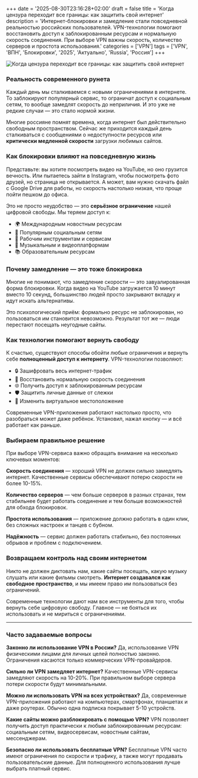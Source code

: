 +++
date = '2025-08-30T23:16:28+02:00'
draft = false
title = 'Когда цензура переходит все границы: как защитить свой интернет'
description = 'Интернет-блокировки и замедление стали повседневной реальностью российских пользователей. VPN-технологии помогают восстановить доступ к заблокированным ресурсам и нормальную скорость соединения. При выборе VPN важны скорость, количество серверов и простота использования.'
categories = ['VPN']
tags = ['VPN', 'ВПН', 'Блокировки', '2025', 'Актуально', 'Russia', 'Россия']
+++

![Когда цензура переходит все границы: как защитить свой интернет](https://imagestoring.fra1.cdn.digitaloceanspaces.com/E30A2CB8-2C26-474E-BBB5-245BCC515C86.jpg)

### Реальность современного рунета

Каждый день мы сталкиваемся с новыми ограничениями в интернете. То заблокируют популярный сервис, то ограничат доступ к социальным сетям, то вообще замедлят скорость до неприличия. И это уже не редкие случаи — это стало нормой жизни.


Многие россияне помнят времена, когда интернет был действительно свободным пространством. Сейчас же приходится каждый день сталкиваться с сообщениями о недоступности ресурсов или **критически медленной скорости** загрузки любимых сайтов.

### Как блокировки влияют на повседневную жизнь

Представьте: вы хотите посмотреть видео на YouTube, но оно грузится вечность. Или пытаетесь зайти в Instagram, чтобы посмотреть фото друзей, но страница не открывается. А может, вам нужно скачать файл с Google Drive для работы, но скорость настолько низкая, что проще пойти пешком до офиса.


Это не просто неудобство — это **серьёзное ограничение** нашей цифровой свободы. Мы теряем доступ к:

- 🌍 Международным новостным ресурсам
- 📱 Популярным социальным сетям  
- 💼 Рабочим инструментам и сервисам
- 🎵 Музыкальным и видеоплатформам
- 📚 Образовательным ресурсам

### Почему замедление — это тоже блокировка

Многие не понимают, что замедление скорости — это завуалированная форма блокировки. Когда видео на YouTube загружается 10 минут вместо 10 секунд, большинство людей просто закрывают вкладку и идут искать альтернативы.


Это психологический приём: формально ресурс не заблокирован, но пользоваться им становится невозможно. Результат тот же — люди перестают посещать неугодные сайты.

### Как технологии помогают вернуть свободу

К счастью, существуют способы обойти любые ограничения и вернуть себе **полноценный доступ к интернету**. VPN-технологии позволяют:

- 🔒 Зашифровать весь интернет-трафик
- 🚀 Восстановить нормальную скорость соединения
- 🌐 Получить доступ к заблокированным ресурсам
- 🛡️ Защитить личные данные от слежки
- 📍 Изменить виртуальное местоположение

Современные VPN-приложения работают настолько просто, что разобраться может даже ребёнок. Установил, нажал кнопку — и всё работает как раньше.

### Выбираем правильное решение

При выборе VPN-сервиса важно обращать внимание на несколько ключевых моментов:


**Скорость соединения** — хороший VPN не должен сильно замедлять интернет. Качественные сервисы обеспечивают потерю скорости не более 10-15%.


**Количество серверов** — чем больше серверов в разных странах, тем стабильнее будет работать соединение и тем больше возможностей для обхода блокировок.


**Простота использования** — приложение должно работать в один клик, без сложных настроек и танцев с бубном.


**Надёжность** — сервис должен работать стабильно, без постоянных обрывов и проблем с подключением.

### Возвращаем контроль над своим интернетом

Никто не должен диктовать нам, какие сайты посещать, какую музыку слушать или какие фильмы смотреть. **Интернет создавался как свободное пространство**, и мы имеем право им пользоваться без ограничений.


Современные технологии дают нам все инструменты для того, чтобы вернуть себе цифровую свободу. Главное — не бояться их использовать и не мириться с ограничениями.

---

### Часто задаваемые вопросы

**Законно ли использование VPN в России?**
Да, использование VPN физическими лицами для личных целей полностью законно. Ограничения касаются только коммерческих VPN-провайдеров.

**Сильно ли VPN замедляет интернет?**
Качественные VPN-сервисы замедляют скорость на 10-20%. При правильном выборе сервера потери скорости будут минимальными.

**Можно ли использовать VPN на всех устройствах?**
Да, современные VPN-приложения работают на компьютерах, смартфонах, планшетах и даже роутерах. Обычно одна подписка покрывает 5-10 устройств.

**Какие сайты можно разблокировать с помощью VPN?**
VPN позволяет получить доступ практически к любым заблокированным ресурсам: социальным сетям, видеосервисам, новостным сайтам, мессенджерам.

**Безопасно ли использовать бесплатные VPN?**
Бесплатные VPN часто имеют ограничения по скорости и трафику, а также могут продавать пользовательские данные. Для полноценного использования лучше выбрать платный сервис.